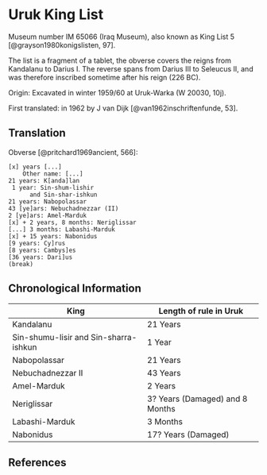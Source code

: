 # Uruk King List

Museum number IM 65066 (Iraq Museum), also known as King List 5 [@grayson1980konigslisten, 97].

The list is a fragment of a tablet, the obverse covers the reigns from Kandalanu to Darius I. 
The reverse spans from Darius III to Seleucus II, and was therefore inscribed sometime after his reign (226 BC).

Origin: Excavated in winter 1959/60 at Uruk-Warka (W 20030, 10j).

First translated: in 1962 by J van Dijk [@van1962inschriftenfunde, 53].

## Translation

Obverse [@pritchard1969ancient, 566]:
```
[x] years [...]
    Other name: [...]
21 years: K[anda]lan
 1 year: Sin-shum-lishir
      and Sin-shar-ishkun
21 years: Nabopolassar
43 [ye]ars: Nebuchadnezzar (II)
2 [ye]ars: Amel-Marduk
[x] + 2 years, 8 months: Neriglissar
[...] 3 months: Labashi-Marduk
[x] + 15 years: Nabonidus
[9 years: Cy]rus
[8 years: Cambys]es
[36 years: Dari]us
(break)
```

## Chronological Information

| King                                  | Length of rule in Uruk          |
|---------------------------------------|---------------------------------|
| Kandalanu                             | 21 Years                        |
| Sin-shumu-lisir and Sin-sharra-ishkun | 1 Year                          |
| Nabopolassar                          | 21 Years                        |
| Nebuchadnezzar II                     | 43 Years                        |
| Amel-Marduk                           | 2 Years                         |
| Neriglissar                           | 3? Years (Damaged) and 8 Months |
| Labashi-Marduk                        | 3 Months                        |
| Nabonidus                             | 17? Years (Damaged)             |

## References
